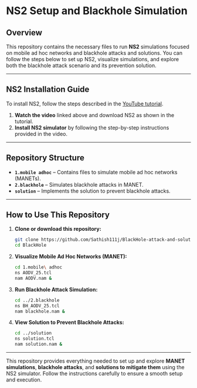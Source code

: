 
# NS2 Setup and Blackhole Simulation

## Overview

This repository contains the necessary files to run **NS2** simulations focused on mobile ad hoc networks and blackhole attacks and solutions. You can follow the steps below to set up NS2, visualize simulations, and explore both the blackhole attack scenario and its prevention solution.

---

## NS2 Installation Guide

To install NS2, follow the steps described in the [YouTube tutorial](https://youtu.be/tH0yrJdovWM?si=Wf9jVncsuJva619Y).

1. **Watch the video** linked above and download NS2 as shown in the tutorial.
2. **Install NS2 simulator** by following the step-by-step instructions provided in the video.

---

## Repository Structure

- **`1.mobile adhoc`** – Contains files to simulate mobile ad hoc networks (MANETs).
- **`2.blackhole`** – Simulates blackhole attacks in MANET.
- **`solution`** – Implements the solution to prevent blackhole attacks.

---

## How to Use This Repository

1. **Clone or download this repository:**
   ```bash
   git clone https://github.com/Sathish111j/BlackHole-attack-and-solution-implemtation-in-NS2
   cd BlackHole
   ```

2. **Visualize Mobile Ad Hoc Networks (MANET):**
   ```bash
   cd 1.mobile\ adhoc
   ns AODV_25.tcl
   nam AODV.nam &
   ```

3. **Run Blackhole Attack Simulation:**
   ```bash
   cd ../2.blackhole
   ns BH_AODV_25.tcl
   nam blackhole.nam &
   ```

4. **View Solution to Prevent Blackhole Attacks:**
   ```bash
   cd ../solution
   ns solution.tcl
   nam solution.nam &
   ```

---
This repository provides everything needed to set up and explore **MANET simulations**, **blackhole attacks**, and **solutions to mitigate them** using the NS2 simulator. Follow the instructions carefully to ensure a smooth setup and execution.


